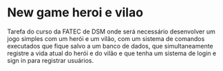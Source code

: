 # New game heroi e vilao
Tarefa do curso da FATEC de DSM onde será necessário desenvolver um jogo simples com um herói e um vilão, com um sistema de comandos executados que fique salvo a um banco de dados, que simultaneamente registre a vida atual do herói e do vilão e que tenha um sistema de login e sign in para registrar usuários.
